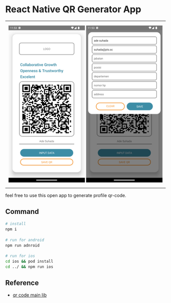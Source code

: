 # React Native QR Generator App

---
<div align="center">
  <img src="./assets/ss-1.png" width=240/> 
  <img src="./assets/ss-2.png" width=240/>
</div>

---
feel free to use this open app to generate profile qr-code.

## Command
```bash
# install
npm i

# run for android
npm run adnroid

# run for ios
cd ios && pod install
cd ../ && npm run ios
```

## Reference
- [qr code main lib](https://github.com/awesomejerry/react-native-qrcode-svg#readme)